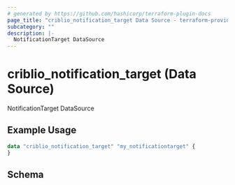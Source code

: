 ```yaml
---
# generated by https://github.com/hashicorp/terraform-plugin-docs
page_title: "criblio_notification_target Data Source - terraform-provider-criblio"
subcategory: ""
description: |-
  NotificationTarget DataSource
---
```


# criblio_notification_target (Data Source)

NotificationTarget DataSource

## Example Usage

```terraform
data "criblio_notification_target" "my_notificationtarget" {
}
```

<!-- schema generated by tfplugindocs -->
## Schema
